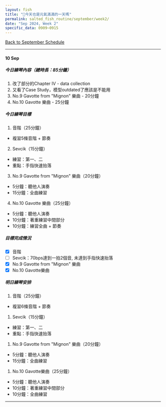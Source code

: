 ```yaml
---
layout: fish
title: "🎐今天也是元氣滿滿的一天嗎"
permalink: salted_fish_routine/september/week2/
date: "Sep 2024, Week 2"
specific_data: 0909~0915
---
```



<a href="{{ '/salted_fish_routine/september/' | relative_url }}">Back to September Schedule</a>



---
#### 10 Sep

##### 今日練琴內容（總時長：85分鐘）

1. 改了部分的Chapter IV - data collection 
2. 又看了Case Study，模型outdated了應該是不能用
3. No.9 Gavotte from "Mignon" 樂曲 - 20分鐘
4. No.10 Gavotte 樂曲 - 25分鐘

##### 今日練琴目標

1. 音階（25分鐘）
- 複習5條音階 + 節奏

2. Sevcik（15分鐘）
- 練習：第一、二
- 重點：手指快速抬落

3. No.9 Gavotte from "Mignon" 樂曲（20分鐘）
- 5分鐘：聽他人演奏
- 15分鐘：全曲練習

4. No.10 Gavotte 樂曲（25分鐘）
- 5分鐘：聽他人演奏
- 10分鐘：著重練習中間部分
- 10分鐘：練習全曲 + 節奏

##### 目標完成情況
- [x] 音階
- [ ] Sevcik：70bps達到一拍2個音, 未達到手指快速抬落
- [x] No.9 Gavotte from "Mignon" 樂曲
- [x] No.10 Gavotte樂曲

##### 明日練琴安排

1. 音階（25分鐘）
- 複習6條音階 + 節奏

1. Sevcik（15分鐘）
- 練習：第一、二
- 重點：手指快速抬落

1. No.9 Gavotte from "Mignon" 樂曲（20分鐘）
- 5分鐘：聽他人演奏
- 15分鐘：全曲練習

1. No.10 Gavotte樂曲（25分鐘）
- 5分鐘：聽他人演奏
- 10分鐘：著重練習中間部分
- 10分鐘：全曲練習


---